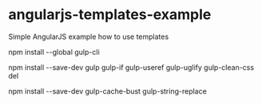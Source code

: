 # angularjs-templates-example
Simple AngularJS example how to use templates

npm install --global gulp-cli

npm install --save-dev gulp gulp-if gulp-useref gulp-uglify gulp-clean-css del

npm install --save-dev gulp-cache-bust gulp-string-replace